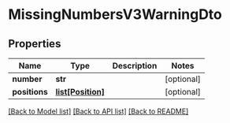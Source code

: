 # MissingNumbersV3WarningDto

## Properties
Name | Type | Description | Notes
------------ | ------------- | ------------- | -------------
**number** | **str** |  | [optional] 
**positions** | [**list[Position]**](Position.md) |  | [optional] 

[[Back to Model list]](../README.md#documentation-for-models) [[Back to API list]](../README.md#documentation-for-api-endpoints) [[Back to README]](../README.md)

